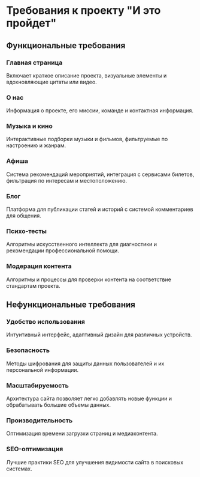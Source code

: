 # Требования к проекту "И это пройдет"

## Функциональные требования

### Главная страница

Включает краткое описание проекта, визуальные элементы и вдохновляющие цитаты или видео.

### О нас

Информация о проекте, его миссии, команде и контактная информация.

### Музыка и кино

Интерактивные подборки музыки и фильмов, фильтруемые по настроению и жанрам.

### Афиша

Система рекомендаций мероприятий, интеграция с сервисами билетов, фильтрация по интересам и местоположению.

### Блог

Платформа для публикации статей и историй с системой комментариев для общения.

### Психо-тесты

Алгоритмы искусственного интеллекта для диагностики и рекомендации профессиональной помощи.

### Модерация контента

Алгоритмы и процессы для проверки контента на соответствие стандартам проекта.

## Нефункциональные требования

### Удобство использования

Интуитивный интерфейс, адаптивный дизайн для различных устройств.

### Безопасность

Методы шифрования для защиты данных пользователей и их персональной информации.

### Масштабируемость

Архитектура сайта позволяет легко добавлять новые функции и обрабатывать большие объемы данных.

### Производительность

Оптимизация времени загрузки страниц и медиаконтента.

### SEO-оптимизация

Лучшие практики SEO для улучшения видимости сайта в поисковых системах.